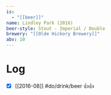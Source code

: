 ```yaml
---
is:
  - "[[beer]]"
name: Lindley Park (2016)
beer-style: Stout - Imperial / Double
brewery: "[[Olde Hickory Brewery]]"
abv: 10
---
```

# Log
- [x] [[2016-08]] #do/drink/beer 👍👍
